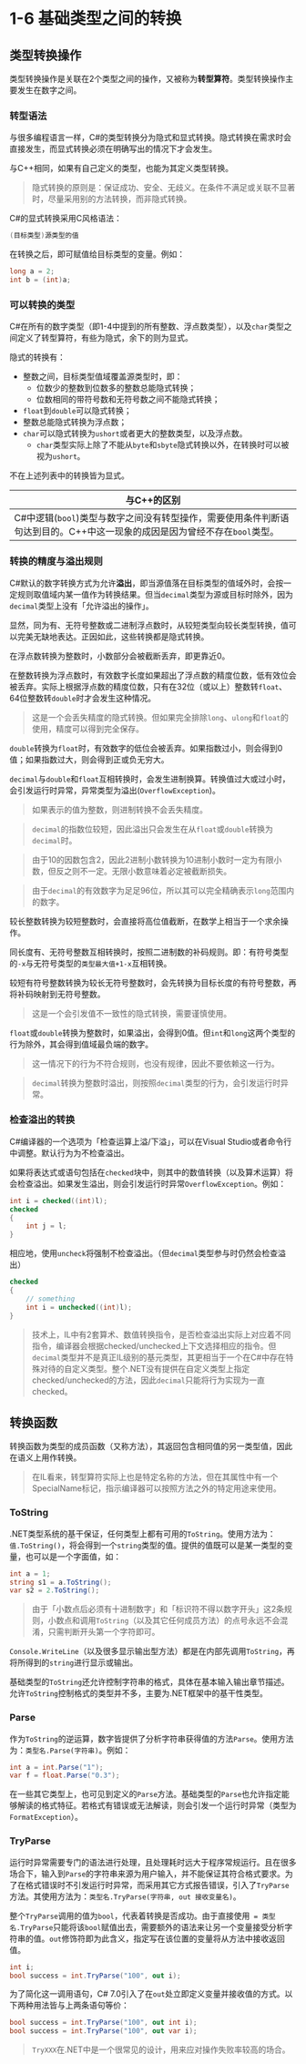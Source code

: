 # 1-6 基础类型之间的转换

## 类型转换操作

类型转换操作是关联在2个类型之间的操作，又被称为**转型算符**。类型转换操作主要发生在数字之间。

### 转型语法

与很多编程语言一样，C#的类型转换分为隐式和显式转换。隐式转换在需求时会直接发生，而显式转换必须在明确写出的情况下才会发生。

与C++相同，如果有自己定义的类型，也能为其定义类型转换。

> 隐式转换的原则是：保证成功、安全、无歧义。在条件不满足或关联不显著时，尽量采用别的方法转换，而非隐式转换。

C#的显式转换采用C风格语法：

```csharp
(目标类型)源类型的值
```

在转换之后，即可赋值给目标类型的变量。例如：

```csharp
long a = 2;
int b = (int)a;
```

### 可以转换的类型

C#在所有的数字类型（即1-4中提到的所有整数、浮点数类型），以及`char`类型之间定义了转型算符，有些为隐式，余下的则为显式。

隐式的转换有：
- 整数之间，目标类型值域覆盖源类型时，即：
  - 位数少的整数到位数多的整数总能隐式转换；
  - 位数相同的带符号数和无符号数之间不能隐式转换；
- `float`到`double`可以隐式转换；
- 整数总能隐式转换为浮点数；
- `char`可以隐式转换为`ushort`或者更大的整数类型，以及浮点数。
  - `char`类型实际上除了不能从`byte`和`sbyte`隐式转换以外，在转换时可以被视为`ushort`。

不在上述列表中的转换皆为显式。

|与C++的区别|
|-|
|C#中逻辑(`bool`)类型与数字之间没有转型操作，需要使用条件判断语句达到目的。C++中这一现象的成因是因为曾经不存在`bool`类型。|

### 转换的精度与溢出规则

C#默认的数字转换方式为允许**溢出**，即当源值落在目标类型的值域外时，会按一定规则取值域内某一值作为转换结果。但当`decimal`类型为源或目标时除外，因为`decimal`类型上没有「允许溢出的操作」。

显然，同为有、无符号整数或二进制浮点数时，从较短类型向较长类型转换，值可以完美无缺地表达。正因如此，这些转换都是隐式转换。

在浮点数转换为整数时，小数部分会被截断丢弃，即更靠近0。

在整数转换为浮点数时，有效数字长度如果超出了浮点数的精度位数，低有效位会被丢弃。实际上根据浮点数的精度位数，只有在32位（或以上）整数转`float`、64位整数转`double`时才会发生这种情况。

> 这是一个会丢失精度的隐式转换。但如果完全排除`long`、`ulong`和`float`的使用，精度可以得到完全保存。

`double`转换为`float`时，有效数字的低位会被丢弃。如果指数过小，则会得到0值；如果指数过大，则会得到正或负无穷大。

`decimal`与`double`和`float`互相转换时，会发生进制换算。转换值过大或过小时，会引发运行时异常，异常类型为溢出(`OverflowException`)。

> 如果表示的值为整数，则进制转换不会丢失精度。

> `decimal`的指数位较短，因此溢出只会发生在从`float`或`double`转换为`decimal`时。

> 由于10的因数包含2，因此2进制小数转换为10进制小数时一定为有限小数，但反之则不一定。无限小数意味着必定被截断损失。

> 由于`decimal`的有效数字为足足96位，所以其可以完全精确表示`long`范围内的数字。

较长整数转换为较短整数时，会直接将高位值截断，在数学上相当于一个求余操作。

同长度有、无符号整数互相转换时，按照二进制数的补码规则。即：有符号类型的`-x`与无符号类型的`类型最大值+1-x`互相转换。

较短有符号整数转换为较长无符号整数时，会先转换为目标长度的有符号整数，再将补码映射到无符号整数。

> 这是一个会引发值不一致性的隐式转换，需要谨慎使用。

`float`或`double`转换为整数时，如果溢出，会得到0值。但`int`和`long`这两个类型的行为除外，其会得到值域最负端的数字。

> 这一情况下的行为不符合规则，也没有规律，因此不要依赖这一行为。

> `decimal`转换为整数时溢出，则按照`decimal`类型的行为，会引发运行时异常。

### 检查溢出的转换

C#编译器的一个选项为「检查运算上溢/下溢」，可以在Visual Studio或者命令行中调整。默认行为为不检查溢出。

如果将表达式或语句包括在`checked`块中，则其中的数值转换（以及算术运算）将会检查溢出。如果发生溢出，则会引发运行时异常`OverflowException`。例如：

```csharp
int i = checked((int)l);
checked
{
    int j = l;
}
```

相应地，使用`uncheck`将强制不检查溢出。（但`decimal`类型参与时仍然会检查溢出）

```csharp
checked
{
    // something
    int i = unchecked((int)l);
}
```

> 技术上，IL中有2套算术、数值转换指令，是否检查溢出实际上对应着不同指令，编译器会根据checked/unchecked上下文选择相应的指令。但`decimal`类型并不是真正IL级别的基元类型，其更相当于一个在C#中存在特殊对待的自定义类型。整个.NET没有提供在自定义类型上指定checked/unchecked的方法，因此`decimal`只能将行为实现为一直checked。

## 转换函数

转换函数为类型的成员函数（又称方法），其返回包含相同值的另一类型值，因此在语义上用作转换。

> 在IL看来，转型算符实际上也是特定名称的方法，但在其属性中有一个SpecialName标记，指示编译器可以按照方法之外的特定用途来使用。

### ToString

.NET类型系统的基干保证，任何类型上都有可用的`ToString`。使用方法为：`值.ToString()`，将会得到一个`string`类型的值。提供的值既可以是某一类型的变量，也可以是一个字面值，如：

```csharp
int a = 1;
string s1 = a.ToString();
var s2 = 2.ToString();
```

> 由于「小数点后必须有十进制数字」和「标识符不得以数字开头」这2条规则，小数点和调用`ToString`（以及其它任何成员方法）的点号永远不会混淆，只需判断开头第一个字符即可。

`Console.WriteLine`（以及很多显示输出型方法）都是在内部先调用`ToString`，再将所得到的`string`进行显示或输出。

基础类型的`ToString`还允许控制字符串的格式，具体在基本输入输出章节描述。允许`ToString`控制格式的类型并不多，主要为.NET框架中的基干性类型。

### Parse

作为`ToString`的逆运算，数字皆提供了分析字符串获得值的方法`Parse`。使用方法为：`类型名.Parse(字符串)`。例如：

```csharp
int a = int.Parse("1");
var f = float.Parse("0.3");
```

在一些其它类型上，也可见到定义的`Parse`方法。基础类型的`Parse`也允许指定能够解读的格式特征。若格式有错误或无法解读，则会引发一个运行时异常（类型为`FormatException`）。

### TryParse

运行时异常需要专门的语法进行处理，且处理耗时远大于程序常规运行。且在很多场合下，输入到`Parse`的字符串来源为用户输入，并不能保证其符合格式要求。为了在格式错误时不引发运行时异常，而采用其它方式报告错误，引入了`TryParse`方法。其使用方法为：`类型名.TryParse(字符串, out 接收变量名)`。

整个`TryParse`调用的值为`bool`，代表着转换是否成功。由于直接使用` = 类型名.TryParse`只能将该`bool`赋值出去，需要额外的语法来让另一个变量接受分析字符串的值。`out`修饰符即为此含义，指定写在该位置的变量将从方法中接收返回值。

```csharp
int i;
bool success = int.TryParse("100", out i);
```

为了简化这一调用语句，C# 7.0引入了在`out`处立即定义变量并接收值的方式。以下两种用法皆与上两条语句等价：

```csharp
bool success = int.TryParse("100", out int i);
bool success = int.TryParse("100", out var i);
```

> `TryXXX`在.NET中是一个很常见的设计，用来应对操作失败率较高的场合。
